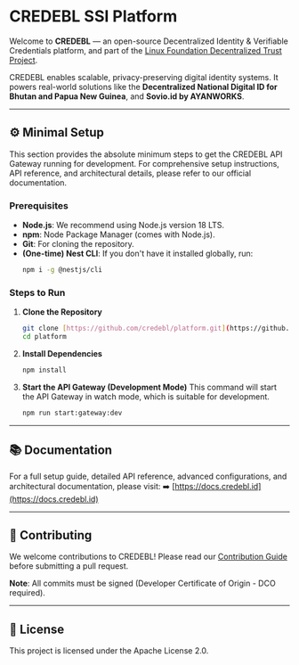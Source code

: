 # CREDEBL SSI Platform

Welcome to **CREDEBL** — an open-source Decentralized Identity & Verifiable Credentials platform, and part of the [Linux Foundation Decentralized Trust Project](https://lftprojects.org/).

CREDEBL enables scalable, privacy-preserving digital identity systems. It powers real-world solutions like the **Decentralized National Digital ID for Bhutan and Papua New Guinea**, and **Sovio.id by AYANWORKS**.

---

## ⚙️ Minimal Setup

This section provides the absolute minimum steps to get the CREDEBL API Gateway running for development. For comprehensive setup instructions, API reference, and architectural details, please refer to our official documentation.

### Prerequisites

* **Node.js**: We recommend using Node.js version 18 LTS.
* **npm**: Node Package Manager (comes with Node.js).
* **Git**: For cloning the repository.
* **(One-time) Nest CLI**: If you don't have it installed globally, run:
    ```bash
    npm i -g @nestjs/cli
    ```

### Steps to Run

1.  **Clone the Repository**
    ```bash
    git clone [https://github.com/credebl/platform.git](https://github.com/credebl/platform.git)
    cd platform
    ```

2.  **Install Dependencies**
    ```bash
    npm install
    ```

3.  **Start the API Gateway (Development Mode)**
    This command will start the API Gateway in watch mode, which is suitable for development.
    ```bash
    npm run start:gateway:dev
    ```

---

## 📚 Documentation

For a full setup guide, detailed API reference, advanced configurations, and architectural documentation, please visit:
➡️ [https://docs.credebl.id](https://docs.credebl.id)

---

## 🤝 Contributing

We welcome contributions to CREDEBL! Please read our [Contribution Guide](CONTRIBUTING.md) before submitting a pull request.

**Note**: All commits must be signed (Developer Certificate of Origin - DCO required).

---

## 📄 License

This project is licensed under the Apache License 2.0.